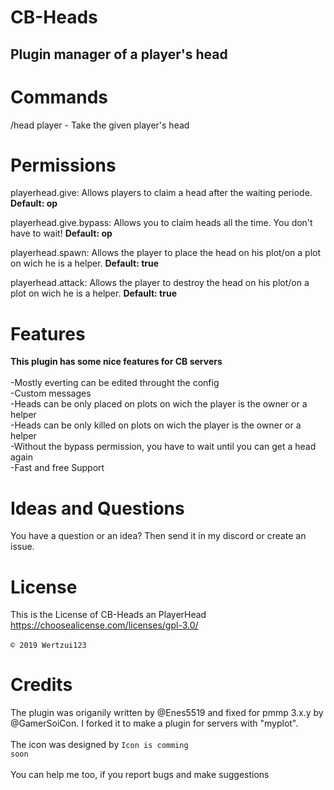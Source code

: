 # CB-Heads
## Plugin manager of a player's head
# Commands
/head player - Take the given player's head
# Permissions
playerhead.give: Allows players to claim a head after the waiting periode. **Default: op**

playerhead.give.bypass: Allows you to claim heads all the time. You don't have to wait! **Default: op**

playerhead.spawn: Allows the player to place the head on his plot/on a plot on wich he is a helper. **Default: true**

playerhead.attack: Allows the player to destroy the head on his plot/on a plot on wich he is a helper. **Default: true**

# Features
  **This plugin has some nice features for CB servers**
<br>
  <br>-Mostly everting can be edited throught the config
  <br>-Custom messages
  <br>-Heads can be only placed on plots on wich the player is the owner or a helper
  <br>-Heads can be only killed on plots on wich the player is the owner or a helper
  <br>-Without the bypass permission, you have to wait until you can get a head again
  <br>-Fast and free Support
  <br>
  
# Ideas and Questions
You have a question or an idea? Then send it in my <a herf="https://discord.gg/eGhZGtF">discord</a> or create an issue.

# License
This is the License of CB-Heads an PlayerHead
<br>https://choosealicense.com/licenses/gpl-3.0/<br>
<br><code>© 2019 Wertzui123</code>

# Credits
The plugin was origanily written by @Enes5519 and fixed for pmmp 3.x.y by @GamerSoiCon. I forked it to make a plugin for servers with "myplot".
<br>
  <br>The icon was designed by <code>Icon is comming soon</code>
 <br>
  <br>You can help me too, if you report bugs and make suggestions
